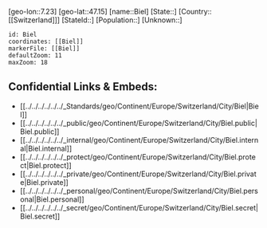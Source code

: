 ﻿---
location: [47.15,7.23]
mapzoom: [7,12] 
mapmarker: city 
type: City
tags:
- geo/City


SpocWebEntityId: 29177
isDeleted: false
confidential: public

---
[geo-lon::7.23]
[geo-lat::47.15]
[name::Biel]
[State::]
[Country::[[Switzerland]]]
[StateId::]
[Population::]
[Unknown::]


```leaflet
id: Biel
coordinates: [[Biel]]
markerFile: [[Biel]]
defaultZoom: 11 
maxZoom: 18
```


## Confidential Links & Embeds: 
- [[../../../../../../_Standards/geo/Continent/Europe/Switzerland/City/Biel|Biel]] 
- [[../../../../../../_public/geo/Continent/Europe/Switzerland/City/Biel.public|Biel.public]] 
- [[../../../../../../_internal/geo/Continent/Europe/Switzerland/City/Biel.internal|Biel.internal]] 
- [[../../../../../../_protect/geo/Continent/Europe/Switzerland/City/Biel.protect|Biel.protect]] 
- [[../../../../../../_private/geo/Continent/Europe/Switzerland/City/Biel.private|Biel.private]] 
- [[../../../../../../_personal/geo/Continent/Europe/Switzerland/City/Biel.personal|Biel.personal]] 
- [[../../../../../../_secret/geo/Continent/Europe/Switzerland/City/Biel.secret|Biel.secret]] 
